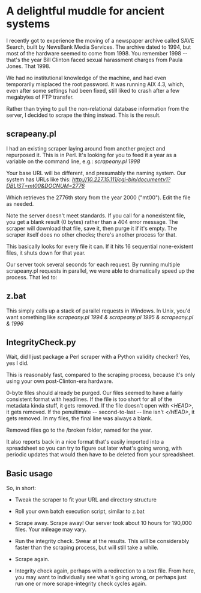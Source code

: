 A delightful muddle for ancient systems
===================

I recently got to experience the moving of a newspaper archive called SAVE Search, built by NewsBank Media Services. The archive dated to 1994, but most of the hardware seemed to come from 1998. You remember 1998 -- that's the year Bill Clinton faced sexual harassment charges from Paula Jones. That 1998.

We had no institutional knowledge of the machine, and had even temporarily misplaced the root password. It was running AIX 4.3, which, even after some settings had been fixed, still liked to crash after a few megabytes of FTP transfer.

Rather than trying to pull the non-relational database information from the server, I decided to scrape the thing instead. This is the result.



scrapeany.pl
---------

I had an existing scraper laying around from another project and repurposed it. This is in Perl. It's looking for you to feed it a year as a variable on the command line, e.g.:
*scrapeany.pl 1998*

Your base URL will be different, and presumably the naming system. Our system has URLs like this:
*http://10.227.15.111/cgi-bin/documentv1?DBLIST=mt00&DOCNUM=2776*

Which retrieves the 2776th story from the year 2000 ("mt00"). Edit the file as needed.

Note the server doesn't meet standards. If you call for a nonexistent file, you get a blank result (0 bytes) rather than a 404 error message. The scraper will download that file, save it, then purge it if it's empty. The scraper itself does no other checks; there's another process for that.

This basically looks for every file it can. If it hits 16 sequential none-existent files, it shuts down for that year.

Our server took several seconds for each request. By running multiple scrapeany.pl requests in parallel, we were able to dramatically speed up the process. That led to:

z.bat
---------

This simply calls up a stack of parallel requests in Windows. In Unix, you'd want something like
*scrapeany.pl 1994 & scrapeany.pl 1995 & scrapeany.pl & 1996*


IntegrityCheck.py
---------

Wait, did I just package a Perl scraper with a Python validity checker? Yes, yes I did.

This is reasonably fast, compared to the scraping process, because it's only using your own post-Clinton-era hardware.

0-byte files should already be purged. Our files seemed to have a fairly consistent format with headlines. If the file is too short for all of the metadata kinda stuff, it gets removed. If the file doesn't open with *&lt;HEAD&gt;*, it gets removed. If the penultimate -- second-to-last -- line isn't *&lt;/HEAD&gt;*, it gets removed. In my files, the final line was always a blank.

Removed files go to the /broken folder, named for the year.

It also reports back in a nice format that's easily imported into a spreadsheet so you can try to figure out later what's going wrong, with periodic updates that would then have to be deleted from your spreadsheet.

Basic usage
------------

So, in short:

- Tweak the scraper to fit your URL and directory structure

- Roll your own batch execution script, similar to z.bat

- Scrape away. Scrape away! Our server took about 10 hours for 190,000 files. Your mileage may vary.

- Run the integrity check. Swear at the results. This will be considerably faster than the scraping process, but will still take a while.

- Scrape again.

- Integrity check again, perhaps with a redirection to a text file. From here, you may want to individually see what's going wrong, or perhaps just run one or more scrape-integrity check cycles again.

